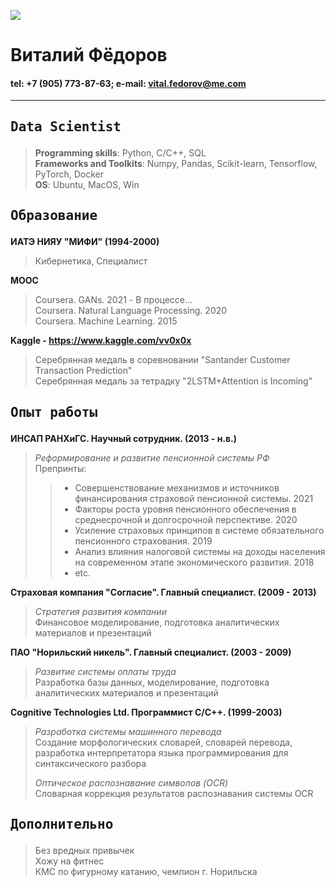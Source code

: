 
![](https://drive.google.com/uc?export=view&id=1NNd3GHYdT35Uca8wXkBceNiReSJ6DdH9)
# Виталий Фёдоров  

#### tel: +7 (905) 773-87-63; e-mail: vital.fedorov@me.com
-----

## <pre>Data Scientist</pre>
> <b>Programming skills</b>: Python, C/C++, SQL  
> <b>Frameworks and Toolkits</b>: Numpy, Pandas, Scikit-learn, Tensorflow, PyTorch, Docker  
> <b>OS</b>: Ubuntu, MacOS, Win

## <pre>Образование</pre>
<b>ИАТЭ НИЯУ "МИФИ" (1994-2000)</b>
> Кибернетика, Специалист    

<b>MOOC</b>
> Coursera. GANs. 2021 - В процессе...  
> Coursera. Natural Language Processing. 2020  
> Coursera. Machine Learning. 2015  

<b>Kaggle - <https://www.kaggle.com/vv0x0x></b>
> Серебрянная медаль в соревновании "Santander Customer Transaction Prediction"  
> Серебрянная медаль за тетрадку "2LSTM+Attention is Incoming"  

## <pre>Опыт работы</pre>
<b>ИНСАП РАНХиГС. Научный сотрудник. (2013 - н.в.)</b>
> <i>Реформирование и развитие пенсионной системы РФ</i>  
> Препринты:
>> - Совершенствование механизмов и источников финансирования страховой пенсионной системы. 2021  
>> - Факторы роста уровня пенсионного обеспечения в среднесрочной и долгосрочной перспективе. 2020  
>> - Усиление страховых принципов в системе обязательного пенсионного страхования. 2019  
>> - Анализ влияния налоговой системы на доходы населения на современном этапе экономического развития. 2018
>> - etc.

<b> Страховая компания "Согласие". Главный специалист. (2009 - 2013)</b>
> <i>Стратегия развития компании</i>  
> Финансовое моделирование, подготовка аналитических материалов и презентаций

<b>ПАО "Норильский никель". Главный специалист. (2003 - 2009)</b>
> <i>Развитие системы оплаты труда</i>   
> Разработка базы данных, моделирование, подготовка аналитических материалов и презентаций

<b>Cognitive Technologies Ltd. Программист C/C++. (1999-2003) </b>
> <i>Разработка системы машинного перевода</i>  
> Создание морфологических словарей, словарей перевода, разработка интерпретатора языка программирования для синтаксического разбора  
>  
> <i>Оптическое распознавание символов (OCR)</i>   
> Словарная коррекция результатов распознавания системы OCR

## <pre>Дополнительно</pre>
> Без вредных привычек  
> Хожу на фитнес  
> КМС по фигурному катанию, чемпион г. Норильска 

